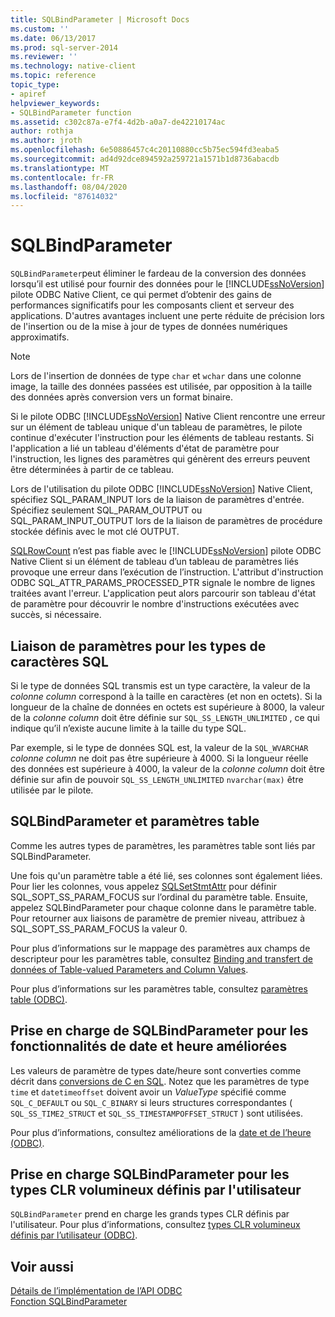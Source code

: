 ```yaml
---
title: SQLBindParameter | Microsoft Docs
ms.custom: ''
ms.date: 06/13/2017
ms.prod: sql-server-2014
ms.reviewer: ''
ms.technology: native-client
ms.topic: reference
topic_type:
- apiref
helpviewer_keywords:
- SQLBindParameter function
ms.assetid: c302c87a-e7f4-4d2b-a0a7-de42210174ac
author: rothja
ms.author: jroth
ms.openlocfilehash: 6e50886457c4c20110880cc5b75ec594fd3eaba5
ms.sourcegitcommit: ad4d92dce894592a259721a1571b1d8736abacdb
ms.translationtype: MT
ms.contentlocale: fr-FR
ms.lasthandoff: 08/04/2020
ms.locfileid: "87614032"
---
```

# <a name="sqlbindparameter"></a>SQLBindParameter
  `SQLBindParameter`peut éliminer le fardeau de la conversion des données lorsqu’il est utilisé pour fournir des données pour le [!INCLUDE[ssNoVersion](../../includes/ssnoversion-md.md)] pilote ODBC Native Client, ce qui permet d’obtenir des gains de performances significatifs pour les composants client et serveur des applications. D'autres avantages incluent une perte réduite de précision lors de l'insertion ou de la mise à jour de types de données numériques approximatifs.  
  
> [!NOTE]  
>  Lors de l'insertion de données de type `char` et `wchar` dans une colonne image, la taille des données passées est utilisée, par opposition à la taille des données après conversion vers un format binaire.  
  
 Si le pilote ODBC [!INCLUDE[ssNoVersion](../../includes/ssnoversion-md.md)] Native Client rencontre une erreur sur un élément de tableau unique d'un tableau de paramètres, le pilote continue d'exécuter l'instruction pour les éléments de tableau restants. Si l'application a lié un tableau d'éléments d'état de paramètre pour l'instruction, les lignes des paramètres qui génèrent des erreurs peuvent être déterminées à partir de ce tableau.  
  
 Lors de l'utilisation du pilote ODBC [!INCLUDE[ssNoVersion](../../includes/ssnoversion-md.md)] Native Client, spécifiez SQL_PARAM_INPUT lors de la liaison de paramètres d'entrée. Spécifiez seulement SQL_PARAM_OUTPUT ou SQL_PARAM_INPUT_OUTPUT lors de la liaison de paramètres de procédure stockée définis avec le mot clé OUTPUT.  
  
 [SQLRowCount](sqlrowcount.md) n’est pas fiable avec le [!INCLUDE[ssNoVersion](../../includes/ssnoversion-md.md)] pilote ODBC Native Client si un élément de tableau d’un tableau de paramètres liés provoque une erreur dans l’exécution de l’instruction. L'attribut d'instruction ODBC SQL_ATTR_PARAMS_PROCESSED_PTR signale le nombre de lignes traitées avant l'erreur. L'application peut alors parcourir son tableau d'état de paramètre pour découvrir le nombre d'instructions exécutées avec succès, si nécessaire.  
  
## <a name="binding-parameters-for-sql-character-types"></a>Liaison de paramètres pour les types de caractères SQL  
 Si le type de données SQL transmis est un type caractère, la valeur de la *colonne column* correspond à la taille en caractères (et non en octets). Si la longueur de la chaîne de données en octets est supérieure à 8000, la valeur de la *colonne column* doit être définie sur `SQL_SS_LENGTH_UNLIMITED` , ce qui indique qu’il n’existe aucune limite à la taille du type SQL.  
  
 Par exemple, si le type de données SQL est, la valeur de la `SQL_WVARCHAR` *colonne column* ne doit pas être supérieure à 4000. Si la longueur réelle des données est supérieure à 4000, la valeur de la *colonne column* doit être définie sur afin de pouvoir `SQL_SS_LENGTH_UNLIMITED` `nvarchar(max)` être utilisée par le pilote.  
  
## <a name="sqlbindparameter-and-table-valued-parameters"></a>SQLBindParameter et paramètres table  
 Comme les autres types de paramètres, les paramètres table sont liés par SQLBindParameter.  
  
 Une fois qu'un paramètre table a été lié, ses colonnes sont également liées. Pour lier les colonnes, vous appelez [SQLSetStmtAttr](sqlsetstmtattr.md) pour définir SQL_SOPT_SS_PARAM_FOCUS sur l’ordinal du paramètre table. Ensuite, appelez SQLBindParameter pour chaque colonne dans le paramètre table. Pour retourner aux liaisons de paramètre de premier niveau, attribuez à SQL_SOPT_SS_PARAM_FOCUS la valeur 0.  
  
 Pour plus d’informations sur le mappage des paramètres aux champs de descripteur pour les paramètres table, consultez [Binding and transfert de données of Table-valued Parameters and Column Values](../native-client-odbc-table-valued-parameters/binding-and-data-transfer-of-table-valued-parameters-and-column-values.md).  
  
 Pour plus d’informations sur les paramètres table, consultez [paramètres table &#40;ODBC&#41;](../native-client-odbc-table-valued-parameters/table-valued-parameters-odbc.md).  
  
## <a name="sqlbindparameter-support-for-enhanced-date-and-time-features"></a>Prise en charge de SQLBindParameter pour les fonctionnalités de date et heure améliorées  
 Les valeurs de paramètre de types date/heure sont converties comme décrit dans [conversions de C en SQL](../native-client-odbc-date-time/datetime-data-type-conversions-from-c-to-sql.md). Notez que les paramètres de type `time` et `datetimeoffset` doivent avoir un *ValueType* spécifié comme `SQL_C_DEFAULT` ou `SQL_C_BINARY` si leurs structures correspondantes ( `SQL_SS_TIME2_STRUCT` et `SQL_SS_TIMESTAMPOFFSET_STRUCT` ) sont utilisées.  
  
 Pour plus d’informations, consultez améliorations de la [date et de l’heure &#40;ODBC&#41;](../native-client-odbc-date-time/date-and-time-improvements-odbc.md).  
  
## <a name="sqlbindparameter-support-for-large-clr-udts"></a>Prise en charge SQLBindParameter pour les types CLR volumineux définis par l'utilisateur  
 `SQLBindParameter` prend en charge les grands types CLR définis par l'utilisateur. Pour plus d’informations, consultez [types CLR volumineux définis par l’utilisateur &#40;ODBC&#41;](../native-client/odbc/large-clr-user-defined-types-odbc.md).  
  
## <a name="see-also"></a>Voir aussi  
 [Détails de l’implémentation de l’API ODBC](odbc-api-implementation-details.md)   
 [Fonction SQLBindParameter](https://go.microsoft.com/fwlink/?LinkId=59328)  
  
  
